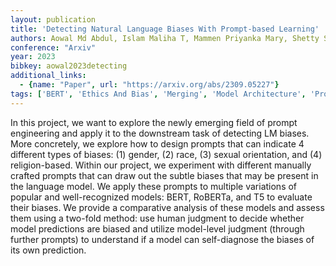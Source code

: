 ```yaml
---
layout: publication
title: 'Detecting Natural Language Biases With Prompt-based Learning'
authors: Aowal Md Abdul, Islam Maliha T, Mammen Priyanka Mary, Shetty Sandesh
conference: "Arxiv"
year: 2023
bibkey: aowal2023detecting
additional_links:
  - {name: "Paper", url: "https://arxiv.org/abs/2309.05227"}
tags: ['BERT', 'Ethics And Bias', 'Merging', 'Model Architecture', 'Prompting']
---
```

In this project, we want to explore the newly emerging field of prompt engineering and apply it to the downstream task of detecting LM biases. More concretely, we explore how to design prompts that can indicate 4 different types of biases: (1) gender, (2) race, (3) sexual orientation, and (4) religion-based. Within our project, we experiment with different manually crafted prompts that can draw out the subtle biases that may be present in the language model. We apply these prompts to multiple variations of popular and well-recognized models: BERT, RoBERTa, and T5 to evaluate their biases. We provide a comparative analysis of these models and assess them using a two-fold method: use human judgment to decide whether model predictions are biased and utilize model-level judgment (through further prompts) to understand if a model can self-diagnose the biases of its own prediction.
